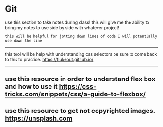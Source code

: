 # Git

use this section to take notes during class! this will give me the ability to bring my notes to use side by side with whatever project! 

    this will be helpful for jotting down lines of code I will potentially use down the line 

---------------------------------------------------------------------------------------------------
this tool will be help with understanding css selectors be sure to come back to this to practice.
https://flukeout.github.io/

----------------------------------------------------------------------------------------------------
use this resource in order to understand flex box and how to use it
https://css-tricks.com/snippets/css/a-guide-to-flexbox/
----------------------------------------------------------------------------------------------------
use this resource to get not copyrighted images.
https://unsplash.com
----------------------------------------------------------------------------------------------------

